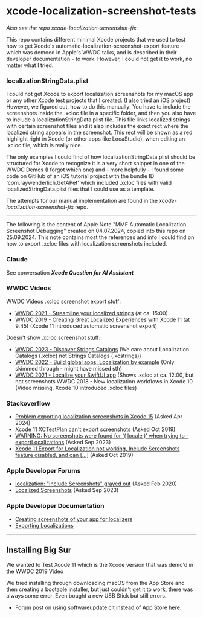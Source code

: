# xcode-localization-screenshot-tests

*Also see the repo xcode-localization-screenshot-fix.*

This repo contains different minimal Xcode projects that we used to test how to get Xcode's automatic-localization-screenshot-export feature - which was demoed in Apple's WWDC talks, and is described in their developer documentation - to work. However, I could not get it to work, no matter what I tried.

### localizationStringData.plist

I could not get Xcode to export localization screenshots for my macOS app or any other Xcode test projects that I created. (I also tried an iOS project) However, we figured out, how to do this manually: You have to include the screenshots inside the .xcloc file in a specific folder, and then you also have to include a localizationStringData.plist file. This file links localized strings with certain screenshot files and it also includes the exact rect where the localized string appears in the screenshot. This rect will be shown as a red highlight right in Xcode (or other apps like LocaStudio), when editing an .xcloc file, which is really nice.

The only examples I could find of how localizationStringData.plist should be structured for Xcode to recognize it is a very short snippet in one of the WWDC Demos (I forgot which one) and - more helpfully - I found some code on GitHub of an iOS tutorial project with the bundle ID 'com.raywenderlich.GetAPet' which included .xcloc files with valid localizedStringData.plist files that I could use as a template.

The attempts for our manual implementation are found in the *xcode-localization-screenshot-fix* repo.

---

The following is the content of Apple Note "MMF Automatic Localization Screenshot Debugging" created on 04.07.2024, copied into this repo on 25.09.2024.
This note contains most the references and info I could find on how to export .xcloc files with localization screenshots included.

### Claude

See conversation _**Xcode Question for AI Assistant**_

### WWDC Videos

WWDC Videos .xcloc screenshot export stuff:

* [WWDC 2021 - Streamline your localized strings](https://developer.apple.com/videos/play/wwdc2021/10221/) (at ca. 15:00)
* [WWDC 2019 - Creating Great Localized Experiences with Xcode 11](https://developer.apple.com/videos/play/wwdc2019/403/) (at 9:45) (Xcode 11 introduced automatic screenshot export)
    

Doesn't show .xcloc screenshot stuff:

* [WWDC 2023 - Discover Strings Catalogs](https://developer.apple.com/videos/play/wwdc2023/10155/) (We care about Localization Catalogs (.xcloc) not Strings Catalogs (.xcstrings))
* [WWDC 2022 - Build global apps: Localization by example](https://developer.apple.com/videos/play/wwdc2022/10110/) (Only skimmed through - might have missed sth)
* [WWDC 2021 - Localize your SwiftUI app](https://developer.apple.com/videos/play/wwdc2021/10220/) (Shows .xcloc at ca. 12:00, but not screenshots WWDC 2018 - New localization workflows in Xcode 10 (Video missing. Xcode 10 introduced .xcloc files)
    

### Stackoverflow

* [Problem exporting localization screenshots in Xcode 15](https://stackoverflow.com/questions/78388160/problem-exporting-localization-screenshots-in-xcode-15) (Asked Apr 2024)
* [Xcode 11 XCTestPlan can't export screenshots](https://stackoverflow.com/questions/58185911/xcode-11-xctestplan-cant-export-screenshots) (Asked Oct 2019)
* [WARNING: No screenshots were found for '( locale )' when trying to -exportLocalizations](https://stackoverflow.com/questions/69307595/warning-no-screenshots-were-found-for-locale-when-trying-to-exportlocali) (Asked Sep 2023)
* [Xcode 11 Export for Localization not working, Include Screenshots feature disabled, and can \[...\]](https://stackoverflow.com/questions/58278812/xcode-11-export-for-localization-not-working-include-screenshots-feature-disabl) (Asked Oct 2019)
    

### Apple Developer Forums

* [localization: "Include Screenshots" grayed out](https://developer.apple.com/forums/thread/128630) (Asked Feb 2020)
* [Localized Screenshots](https://developer.apple.com/forums/thread/737712) (Asked Sep 2023)

### Apple Developer Documentation

- [Creating screenshots of your app for localizers](https://developer.apple.com/documentation/xcode/creating-screenshots-of-your-app-for-localizers)
- [Exporting Localizations](https://developer.apple.com/documentation/xcode/exporting-localizations/)

---

## Installing Big Sur

We wanted to Test Xcode 11 which is the Xcode version that was demo'd in the WWDC 2019 Video

We tried installing through downloading macOS from the App Store and then creating a bootable installer, but just couldn't get it to work, there was always some error. Even bought a new USB Stick but still errors.

*   Forum post on using softwareupdate clt instead of App Store [here](https://discussions.apple.com/thread/253455414?sortBy=oldest_first&page=1).